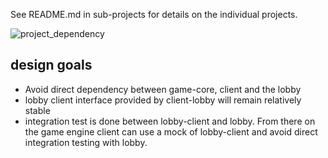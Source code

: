 
See README.md in sub-projects for details on the individual projects.


![project_dependency](https://user-images.githubusercontent.com/12397753/36956914-da96d2ea-1fe5-11e8-92d9-9efd74bb1585.png)


## design goals

- Avoid direct dependency between game-core, client and the lobby
- lobby client interface provided by client-lobby will remain relatively stable
- integration test is done between lobby-client and lobby. From there on the
 game engine client can use a mock of lobby-client and avoid direct integration testing
 with lobby.